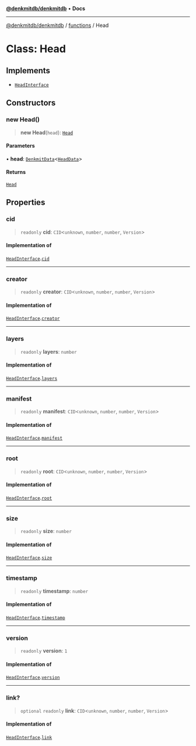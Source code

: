 [**@denkmitdb/denkmitdb**](../../README.md) • **Docs**

***

[@denkmitdb/denkmitdb](../../modules.md) / [functions](../README.md) / Head

# Class: Head

## Implements

- [`HeadInterface`](../../types/interfaces/HeadInterface.md)

## Constructors

### new Head()

> **new Head**(`head`): [`Head`](Head.md)

#### Parameters

• **head**: [`DenkmitData`](../../types/type-aliases/DenkmitData.md)\<[`HeadData`](../../types/type-aliases/HeadData.md)\>

#### Returns

[`Head`](Head.md)

## Properties

### cid

> `readonly` **cid**: `CID`\<`unknown`, `number`, `number`, `Version`\>

#### Implementation of

[`HeadInterface`](../../types/interfaces/HeadInterface.md).[`cid`](../../types/interfaces/HeadInterface.md#cid)

***

### creator

> `readonly` **creator**: `CID`\<`unknown`, `number`, `number`, `Version`\>

#### Implementation of

[`HeadInterface`](../../types/interfaces/HeadInterface.md).[`creator`](../../types/interfaces/HeadInterface.md#creator)

***

### layers

> `readonly` **layers**: `number`

#### Implementation of

[`HeadInterface`](../../types/interfaces/HeadInterface.md).[`layers`](../../types/interfaces/HeadInterface.md#layers)

***

### manifest

> `readonly` **manifest**: `CID`\<`unknown`, `number`, `number`, `Version`\>

#### Implementation of

[`HeadInterface`](../../types/interfaces/HeadInterface.md).[`manifest`](../../types/interfaces/HeadInterface.md#manifest)

***

### root

> `readonly` **root**: `CID`\<`unknown`, `number`, `number`, `Version`\>

#### Implementation of

[`HeadInterface`](../../types/interfaces/HeadInterface.md).[`root`](../../types/interfaces/HeadInterface.md#root)

***

### size

> `readonly` **size**: `number`

#### Implementation of

[`HeadInterface`](../../types/interfaces/HeadInterface.md).[`size`](../../types/interfaces/HeadInterface.md#size)

***

### timestamp

> `readonly` **timestamp**: `number`

#### Implementation of

[`HeadInterface`](../../types/interfaces/HeadInterface.md).[`timestamp`](../../types/interfaces/HeadInterface.md#timestamp)

***

### version

> `readonly` **version**: `1`

#### Implementation of

[`HeadInterface`](../../types/interfaces/HeadInterface.md).[`version`](../../types/interfaces/HeadInterface.md#version)

***

### link?

> `optional` `readonly` **link**: `CID`\<`unknown`, `number`, `number`, `Version`\>

#### Implementation of

[`HeadInterface`](../../types/interfaces/HeadInterface.md).[`link`](../../types/interfaces/HeadInterface.md#link)
